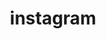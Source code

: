 ---
title: instagram
icon: fa-brands fa-instagram
url: https://go.italianprogrammer.pizza/instagram
order: 5
---
